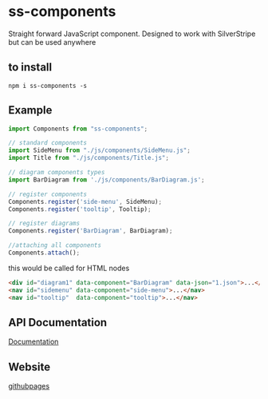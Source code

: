 # ss-components
Straight forward JavaScript component. Designed to work with SilverStripe but can be used anywhere

## to install 

`npm i ss-components -s`

## Example 

```javascript
import Components from "ss-components";

// standard components
import SideMenu from "./js/components/SideMenu.js";
import Title from "./js/components/Title.js";

// diagram components types 
import BarDiagram from './js/components/BarDiagram.js';

// register components
Components.register('side-menu', SideMenu);
Components.register('tooltip', Tooltip);

// register diagrams
Components.register('BarDiagram', BarDiagram);

//attaching all components
Components.attach();
```

this would be called for HTML nodes 

```html
<div id="diagram1" data-component="BarDiagram" data-json="1.json">...</div>
<nav id="sidemenu" data-component="side-menu">...</nav>
<nav id="tooltip"  data-component="tooltip">...</nav>
```

## API Documentation

[Documentation](docs/Components.md)

## Website 

[githubpages](https://qunabucom.github.io/ss-components/)